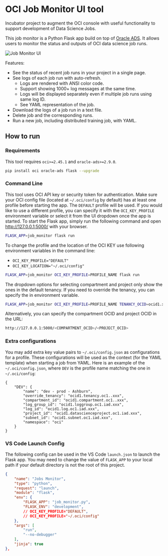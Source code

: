 # OCI Job Monitor UI tool

Incubator project to augment the OCI console with useful functionality to support development of Data Science Jobs.

This job monitor is a Python Flask app build on top of [Oracle ADS](https://docs.oracle.com/en-us/iaas/tools/ads-sdk/latest/index.html).
It allows users to monitor the status and outputs of OCI data science job runs.

![Job Monitor UI](assets/images/job_monitor.png)

Features:

* See the status of recent job runs in your project in a single page.
* See logs of each job run with auto-refresh.
  * Logs are rendered with ANSI color code.
  * Support showing 1000+ log messages at the same time.
  * Logs will be displayed separately even if multiple job runs using same log ID.
  * See YAML representation of the job.
* Download the logs of a job run in a text file.
* Delete job and the corresponding runs.
* Run a new job, including distributed training job, with YAML.

## How to run

### Requirements

This tool requires `oci>=2.45.1` and `oracle-ads>=2.9.0`.

```bash
pip install oci oracle-ads flask --upgrade
```

### Command Line

This tool uses OCI API key or security token for authentication. Make sure your OCI config file (located at `~/.oci/config` by default) has at least one profile before starting the app. The `DEFAULT` profile will be used. If you would like to use a different profile, you can specify it with the `OCI_KEY_PROFILE` environment variable or select it from the UI dropdown once the app is started.
To start the Flask app, simply run the following command and open <http://127.0.0.1:5000/> with your browser.

```bash
FLASK_APP=job_monitor flask run
```

To change the profile and the location of the OCI KEY use following environment variables in the command line:
* `OCI_KEY_PROFILE="DEFAULT"`
* `OCI_KEY_LOCATION="~/.oci/config"`


```bash
FLASK_APP=job_monitor OCI_KEY_PROFILE=PROFILE_NAME flask run
```

The dropdown options for selecting compartment and project only show the ones in the default tenancy. If you need to override the tenancy, you can specify the in environment variable.

```bash
FLASK_APP=job_monitor OCI_KEY_PROFILE=PROFILE_NAME TENANCY_OCID=ocid1.xxx flask run
```

Alternatively, you can specify the compartment OCID and project OCID in the URL:

```bash
http://127.0.0.1:5000/<COMPARTMENT_OCID>/<PROJECT_OCID>
```

### Extra configurations

You may add extra key value pairs to `~/.oci/config.json` as configurations for a profile. These configurations will be used as the context (for the YAML template) when starting a job from YAML. Here is an example of the `~/.oci/config.json`, where `DEV` is the profile name matching the one in `~/.oci/config`:

```
{
    "DEV": {
        "name": "dev - prod - Ashburn",
        "override_tenancy": "ocid1.tenancy.oc1..xxx",
        "compartment_id": "ocid1.compartment.oc1..xxx",
        "log_group_id": "ocid1.loggroup.oc1.iad.xxx",
        "log_id": "ocid1.log.oc1.iad.xxx",
        "project_id": "ocid1.datascienceproject.oc1.iad.xxx",
        "subnet_id": "ocid1.subnet.oc1.iad.xxx",
        "namespace": "oci"
    }
}
```

### VS Code Launch Config

The following config can be used in the VS Code `launch.json` to launch the Flask app. You may need to change the value of `FLASK_APP` to your local path if your default directory is not the root of this project.

```json
{
    "name": "Jobs Monitor",
    "type": "python",
    "request": "launch",
    "module": "flask",
    "env": {
        "FLASK_APP": "job_monitor.py",
        "FLASK_ENV": "development",
        // OCI_KEY_PROFILE="DEFAULT",
        // OCI_KEY_PROFILE="~/.oci/config"
    },
    "args": [
        "run",
        "--no-debugger"
    ],
    "jinja": true
},
```
